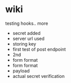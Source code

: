 # wiki
testing hooks..
more
 * secret added
 * server url used
 * storing key
 * first test of post endpoint
 * 2nd
 * form format
 * form format
 * payload
 * actual secret verification
